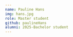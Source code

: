 ```yaml
---
name: Pauline Hans
img: hans.jpg
role: Master student
github: paulineHans
alumni: 2025-Bachelor student
---
```

